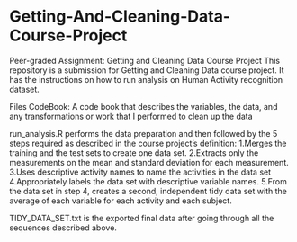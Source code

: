 # Getting-And-Cleaning-Data-Course-Project

Peer-graded Assignment: Getting and Cleaning Data Course Project
This repository is a submission for Getting and Cleaning Data course project. It has the instructions on how to run analysis on Human Activity recognition dataset.

Files
CodeBook: A code book that describes the variables, the data, and any transformations or work that I performed to clean up the data

run_analysis.R performs the data preparation and then followed by the 5 steps required as described in the course project’s definition:
1.Merges the training and the test sets to create one data set.
2.Extracts only the measurements on the mean and standard deviation for each measurement.
3.Uses descriptive activity names to name the activities in the data set
4.Appropriately labels the data set with descriptive variable names.
5.From the data set in step 4, creates a second, independent tidy data set with the average of each variable for each activity and each subject.

TIDY_DATA_SET.txt is the exported final data after going through all the sequences described above.
